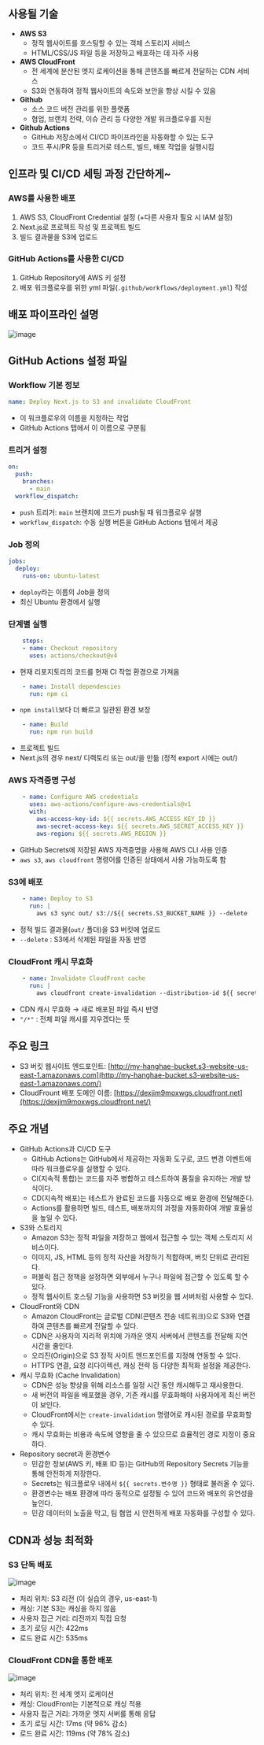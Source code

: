 ## 사용될 기술

- **AWS S3**
    - 정적 웹사이트를 호스팅할 수 있는 객체 스토리지 서비스
    - HTML/CSS/JS 파일 등을 저장하고 배포하는 데 자주 사용
- **AWS CloudFront**
    - 전 세계에 분산된 엣지 로케이션을 통해 콘텐츠를 빠르게 전달하는 CDN 서비스
    - S3와 연동하여 정적 웹사이트의 속도와 보안을 향상 시킬 수 있음
- **Github**
    - 소스 코드 버전 관리를 위한 플랫폼
    - 협업, 브랜치 전략, 이슈 관리 등 다양한 개발 워크플로우를 지원
- **Github Actions**
    - GitHub 저장소에서 CI/CD 파이프라인을 자동화할 수 있는 도구
    - 코드 푸시/PR 등을 트리거로 테스트, 빌드, 배포 작업을 실행시킴

## 인프라 및 CI/CD 세팅 과정 간단하게~

### AWS를 사용한 배포

1. AWS S3, CloudFront Credential 설정 (+다른 사용자 필요 시 IAM 설정)
2. Next.js로 프로젝트 작성 및 프로젝트 빌드
3. 빌드 결과물을 S3에 업로드

### GitHub Actions를 사용한 CI/CD

1. GitHub Repository에 AWS 키 설정
2. 배포 워크플로우를 위한 yml 파일(`.github/workflows/deployment.yml`) 작성

## 배포 파이프라인 설명

![image](https://github.com/user-attachments/assets/2d7c8e4f-f382-4be3-bde8-bf96ee10be08)

## GitHub Actions 설정 파일

### Workflow 기본 정보

```yaml
name: Deploy Next.js to S3 and invalidate CloudFront
```

- 이 워크플로우의 이름을 지정하는 작업
- GitHub Actions 탭에서 이 이름으로 구분됨

### 트리거 설정

```yaml
on:
  push:
    branches:
      - main
  workflow_dispatch:
```

- `push` 트리거: `main` 브랜치에 코드가 push될 때 워크플로우 실행
- `workflow_dispatch`: 수동 실행 버튼을 GitHub Actions 탭에서 제공

### Job 정의

```yaml
jobs:
  deploy:
    runs-on: ubuntu-latest
```

- `deploy`라는 이름의 Job을 정의
- 최신 Ubuntu 환경에서 실행

### 단계별 실행

```yaml
    steps:
    - name: Checkout repository
      uses: actions/checkout@v4
```

- 현재 리포지토리의 코드를 현재 CI 작업 환경으로 가져옴

```yaml
    - name: Install dependencies
      run: npm ci
```

- `npm install`보다 더 빠르고 일관된 환경 보장

```yaml
    - name: Build
      run: npm run build
```

- 프로젝트 빌드
- Next.js의 경우 next/ 디렉토리 또는 out/을 만듦 (정적 export 시에는 out/)

### AWS 자격증명 구성

```yaml
    - name: Configure AWS credentials
      uses: aws-actions/configure-aws-credentials@v1
      with:
        aws-access-key-id: ${{ secrets.AWS_ACCESS_KEY_ID }}
        aws-secret-access-key: ${{ secrets.AWS_SECRET_ACCESS_KEY }}
        aws-region: ${{ secrets.AWS_REGION }}
```

- GitHub Secrets에 저장된 AWS 자격증명을 사용해 AWS CLI 사용 인증
- `aws s3`, `aws cloudfront` 명령어를 인증된 상태에서 사용 가능하도록 함

### S3에 배포

```yaml
    - name: Deploy to S3
      run: |
        aws s3 sync out/ s3://${{ secrets.S3_BUCKET_NAME }} --delete
```

- 정적 빌드 결과물(`out/` 폴더)을 S3 버킷에 업로드
- `--delete` : S3에서 삭제된 파일을 자동 반영

### CloudFront 캐시 무효화

```yaml
    - name: Invalidate CloudFront cache
      run: |
        aws cloudfront create-invalidation --distribution-id ${{ secrets.CLOUDFRONT_DISTRIBUTION_ID }} --paths "/*"
```

- CDN 캐시 무효화 → 새로 배포된 파일 즉시 반영
- `"/*"` : 전체 파일 캐시를 지우겠다는 뜻

## 주요 링크

- S3 버킷 웹사이트 엔드포인트: [http://my-hanghae-bucket.s3-website-us-east-1.amazonaws.com](http://my-hanghae-bucket.s3-website-us-east-1.amazonaws.com/)
- CloudFrount 배포 도메인 이름: [https://dexjim9moxwgs.cloudfront.net](https://dexjim9moxwgs.cloudfront.net/)

## 주요 개념

- GitHub Actions과 CI/CD 도구
    - GitHub Actions는 GitHub에서 제공하는 자동화 도구로, 코드 변경 이벤트에 따라 워크플로우를 실행할 수 있다.
    - CI(지속적 통합)는 코드를 자주 병합하고 테스트하여 품질을 유지하는 개발 방식이다.
    - CD(지속적 배포)는 테스트가 완료된 코드를 자동으로 배포 환경에 전달해준다.
    - Actions를 활용하면 빌드, 테스트, 배포까지의 과정을 자동화하여 개발 효율성을 높일 수 있다.
- S3와 스토리지
    - Amazon S3는 정적 파일을 저장하고 웹에서 접근할 수 있는 객체 스토리지 서비스이다.
    - 이미지, JS, HTML 등의 정적 자산을 저장하기 적합하며, 버킷 단위로 관리된다.
    - 퍼블릭 접근 정책을 설정하면 외부에서 누구나 파일에 접근할 수 있도록 할 수 있다.
    - 정적 웹사이트 호스팅 기능을 사용하면 S3 버킷을 웹 서버처럼 사용할 수 있다.
- CloudFront와 CDN
    - Amazon CloudFront는 글로벌 CDN(콘텐츠 전송 네트워크)으로 S3와 연결하여 콘텐츠를 빠르게 전달할 수 있다.
    - CDN은 사용자의 지리적 위치에 가까운 엣지 서버에서 콘텐츠를 전달해 지연 시간을 줄인다.
    - 오리진(Origin)으로 S3 정적 사이트 엔드포인트를 지정해 연동할 수 있다.
    - HTTPS 연결, 요청 리다이렉션, 캐싱 전략 등 다양한 최적화 설정을 제공한다.
- 캐시 무효화 (Cache Invalidation)
    - CDN은 성능 향상을 위해 리소스를 일정 시간 동안 캐시해두고 재사용한다.
    - 새 버전의 파일을 배포했을 경우, 기존 캐시를 무효화해야 사용자에게 최신 버전이 보인다.
    - CloudFront에서는 `create-invalidation` 명령어로 캐시된 경로를 무효화할 수 있다.
    - 캐시 무효화는 비용과 속도에 영향을 줄 수 있으므로 효율적인 경로 지정이 중요하다.
- Repository secret과 환경변수
    - 민감한 정보(AWS 키, 배포 ID 등)는 GitHub의 Repository Secrets 기능을 통해 안전하게 저장한다.
    - Secrets는 워크플로우 내에서 `${{ secrets.변수명 }}` 형태로 불러올 수 있다.
    - 환경변수는 배포 환경에 따라 동적으로 설정될 수 있어 코드와 배포의 유연성을 높인다.
    - 민감 데이터의 노출을 막고, 팀 협업 시 안전하게 배포 자동화를 구성할 수 있다.


## CDN과 성능 최적화

### S3 단독 배포

![image](https://github.com/user-attachments/assets/5673195a-4114-477f-8543-6406b46e4a69)

- 처리 위치: S3 리전 (이 실습의 경우, us-east-1)
- 캐싱: 기본 S3는 캐싱을 하지 않음
- 사용자 접근 거리: 리전까지 직접 요청
- 초기 로딩 시간: 422ms
- 로드 완료 시간: 535ms

### CloudFront CDN을 통한 배포

![image](https://github.com/user-attachments/assets/e475a1dd-25da-4b63-9bf6-9ea3d340bba1)

- 처리 위치: 전 세계 엣지 로케이션
- 캐싱: CloudFront는 기본적으로 캐싱 적용
- 사용자 접근 거리: 가까운 엣지 서버를 통해 응답
- 초기 로딩 시간: 17ms (약 96% 감소)
- 로드 완료 시간: 119ms (약 78% 감소)

